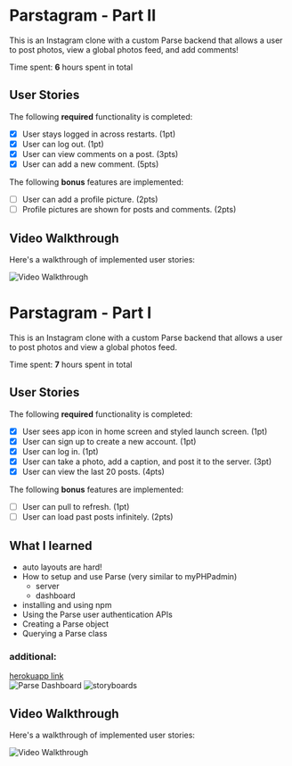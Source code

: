 # Parstagram - Part II

This is an Instagram clone with a custom Parse backend that allows a user to post photos, view a global photos feed, and add comments!

Time spent: **6** hours spent in total

## User Stories

The following **required** functionality is completed:

- [x] User stays logged in across restarts. (1pt)
- [x] User can log out. (1pt)
- [x] User can view comments on a post. (3pts)
- [x] User can add a new comment. (5pts)

The following **bonus** features are implemented:

- [ ] User can add a profile picture. (2pts)
- [ ] Profile pictures are shown for posts and comments. (2pts)

## Video Walkthrough

Here's a walkthrough of implemented user stories:

<img src='http://g.recordit.co/xsxPJBOQfS.gif' title='Video Walkthrough' width='' alt='Video Walkthrough' />


# Parstagram - Part I

This is an Instagram clone with a custom Parse backend that allows a user to post photos and view a global photos feed.

Time spent: **7** hours spent in total

## User Stories

The following **required** functionality is completed:

- [x] User sees app icon in home screen and styled launch screen. (1pt)
- [x] User can sign up to create a new account. (1pt)
- [x] User can log in. (1pt)
- [x] User can take a photo, add a caption, and post it to the server. (3pt)
- [x] User can view the last 20 posts. (4pts)

The following **bonus** features are implemented:

- [ ] User can pull to refresh. (1pt)
- [ ] User can load past posts infinitely. (2pts)

## What I learned
 - auto layouts are hard!
 - How to setup and use Parse (very similar to myPHPadmin)
   - server
   - dashboard
 - installing and using npm
 - Using the Parse user authentication APIs
 - Creating a Parse object
 - Querying a Parse class

### additional: 
<a href="https://mighty-spire-60614.herokuapp.com">herokuapp link</a> <br />
<img src='https://i.ibb.co/ZxnrjNd/Screen-Shot-2019-11-16-at-2-48-35-AM.png' title='Parse Dashboard' width='' alt='Parse Dashboard' />
<img src='https://i.ibb.co/VpXZ8Cx/Screen-Shot-2019-11-16-at-2-12-04-AM.png' title='storyboards' width='' alt='storyboards' />

## Video Walkthrough

Here's a walkthrough of implemented user stories:

<img src='http://g.recordit.co/FW88TjRc0K.gif' title='Video Walkthrough' width='' alt='Video Walkthrough' />
